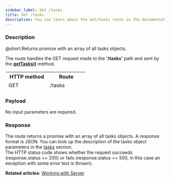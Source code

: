 ```yaml
---
sidebar_label: Get /tasks
title: Get /tasks
description: You can learn about the Get/tasks route in the documentation of the DHTMLX JavaScript To Do List library. Browse developer guides and API reference, try out code examples and live demos, and download a free 30-day evaluation version of DHTMLX To Do List.
---
```


### Description

@short:Returns promise with an array of all tasks objects.

The route handles the GET request made to the **'/tasks'** path and sent by the [**getTasks()**](api/rest_api/methods/gettasks_method.md) method. 

<table style="border: 1px solid white; border-collapse: collapse; width:50%">
<thead style="border: 1px solid white; border-collapse: collapse;">
<th style="width:25%">HTTP method</th>
<th style="width:25%">Route</th>
</thead>
<tbody style="border: 1px solid white; border-collapse: collapse">
<tr>
<td>GET</td>
<td>/tasks</td>
</tr>
</tbody>
</table>


### Payload

No input parameters are required. 

### Response

The route returns a promise with an array of all tasks objects. A response format is JSON. 
You can look up the description of the tasks object parameters in the [tasks](api/configs/tasks_config.md) section. <br/> 
The HTTP status code shows whether the request succeeds (response.status == 200) or fails (response.status == 500, in this case an exception with some error text is thrown).

**Related articles**: [Working with Server](guides/working_with_server.md)